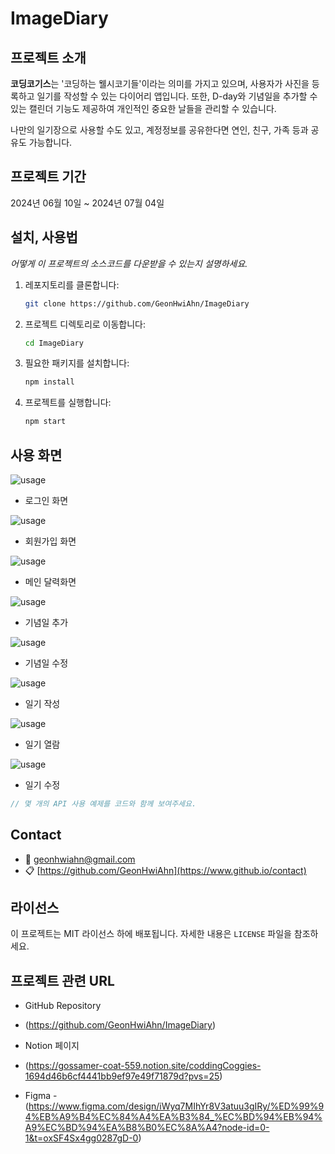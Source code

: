 # ImageDiary
<!--배지
![MIT License][license-shield] ![Repository Size][repository-size-shield] ![Issue Closed][issue-closed-shield]

<!--프로젝트 대문 이미지
![Project Title](./img/spring_boot_thymeleaf_title.png)

<!--프로젝트 버튼
 [![Readme in English][readme-eng-shield]][readme-eng-url] [![View Demo][view-demo-shield]][view-demo-url] [![Report bug][report-bug-shield]][report-bug-url] [![Request feature][request-feature-shield]][request-feature-url]

<!--목차
# Table of Contents
- [[1] About the Project](#1-about-the-project)
  - [Features](#features)
  - [Technologies](#technologies)
- [[2] Getting Started](#2-getting-started)
  - [Prerequisites](#prerequisites)
  - [Installation](#installation)
  - [Configuration](#configuration)
- [[3] Usage](#3-usage)
- [[4] Contribution](#4-contribution)
- [[5] Acknowledgement](#5-acknowledgement)
- [[6] Contact](#6-contact)
- [[7] License](#7-license)
-->


## 프로젝트 소개
**코딩코기스**는 '코딩하는 웰시코기들'이라는 의미를 가지고 있으며, 사용자가 사진을 등록하고 일기를 작성할 수 있는 다이어리 앱입니다. 또한, D-day와 기념일을 추가할 수 있는 캘린더 기능도 제공하여 개인적인 중요한 날들을 관리할 수 있습니다.

나만의 일기장으로 사용할 수도 있고, 계정정보를 공유한다면 연인, 친구, 가족 등과 공유도 가능합니다.


## 프로젝트 기간
2024년 06월 10일 ~ 2024년 07월 04일

<!--
## 주요 기능
- **사진 등록 및 일기 작성**: 사용자가 일기와 함께 사진을 등록할 수 있습니다.
- **캘린더 기능**: D-day와 기념일을 추가 및 관리할 수 있습니다.
## Technologies
***언어, 프레임워크, 주요 라이브러리**를 **버전**과 함께 나열하세요.*

- [Maven](https://maven.apache.org/) 3.6.3
- [MySQL](https://www.mysql.com/) 8.0
- [Spring](https://spring.io/) 2.4.3



# [2] Getting Started
*만약 운영체제에 따라 프로그램을 다르게 동작시켜야한다면, 운영체제별로 동작 방법을 설명하세요*

## Prerequisites
*프로젝트를 동작시키기 위해 필요한 소프트웨어와 라이브러리를 나열하고 어떻게 다운받을 수 있는지 설명하세요.*

- [OpenWeather API key](https://openweathermap.org/) (무료)
- npm
```bash
npm install npm@latest -g
```
-->

## 설치, 사용법
*어떻게 이 프로젝트의 소스코드를 다운받을 수 있는지 설명하세요.*

1. 레포지토리를 클론합니다:
    ```sh
    git clone https://github.com/GeonHwiAhn/ImageDiary
    ```
2. 프로젝트 디렉토리로 이동합니다:
    ```sh
    cd ImageDiary
    ```
3. 필요한 패키지를 설치합니다:
    ```sh
    npm install
    ```
4. 프로젝트를 실행합니다:
    ```sh
    npm start
    ```


## 사용 화면

![usage](./img/1.png)
- 로그인 화면

![usage](./img/2.png)
- 회원가입 화면

![usage](./img/main.png)
- 메인 달력화면

![usage](./img/3-0.png)
- 기념일 추가

![usage](./img/3.png)
- 기념일 수정

![usage](./img/일기작성.png)
- 일기 작성

![usage](./img/일기열람.png)
- 일기 열람

![usage](./img/일기수정.png)
- 일기 수정

```java
// 몇 개의 API 사용 예제를 코드와 함께 보여주세요.
```


<!--
# [4] Contribution
기여해주신 모든 분들께 대단히 감사드립니다.[`contributing guide`][contribution-url]를 참고해주세요.
이 프로젝트의 기여하신 분들을 소개합니다! 🙆‍♀️
*이모티콘 쓰는 것을 좋아한다면, 버그 수정에 🐞, 아이디어 제공에 💡, 새로운 기능 구현에 ✨를 사용할 수 있습니다.*
- 🐞 [dev-ujin](https://github.com/): 메인페이지 버그 수정



# [5] Acknowledgement
***유사한 프로젝트의 레포지토리** 혹은 **블로그 포스트** 등 프로젝트 구현에 영감을 준 출처에 대해 링크를 나열하세요.*

- [Readme Template - Embedded Artistry](https://embeddedartistry.com/blog/2017/11/30/embedded-artistry-readme-template/)
- [How to write a kickass Readme - James.Scott](https://dev.to/scottydocs/how-to-write-a-kickass-readme-5af9)
- [Best-README-Template - othneildrew](https://github.com/othneildrew/Best-README-Template#prerequisites)
- [Img Shields](https://shields.io/)
- [Github Pages](https://pages.github.com/)
-->


## Contact
- 📧 geonhwiahn@gmail.com
- 📋 [https://github.com/GeonHwiAhn](https://www.github.io/contact)



## 라이선스
이 프로젝트는 MIT 라이선스 하에 배포됩니다. 자세한 내용은 `LICENSE` 파일을 참조하세요.


## 프로젝트 관련 URL
- GitHub Repository
 - (https://github.com/GeonHwiAhn/ImageDiary)

- Notion 페이지
 - (https://gossamer-coat-559.notion.site/coddingCoggies-1694d46b6cf4441bb9ef97e49f71879d?pvs=25)


- Figma
 -(https://www.figma.com/design/iWyq7MIhYr8V3atuu3gIRy/%ED%99%94%EB%A9%B4%EC%84%A4%EA%B3%84_%EC%BD%94%EB%94%A9%EC%BD%94%EA%B8%B0%EC%8A%A4?node-id=0-1&t=oxSF4Sx4gg0287gD-0)




<!--Url for Badges
[license-shield]: https://img.shields.io/github/license/dev-ujin/readme-template?labelColor=D8D8D8&color=04B4AE
[repository-size-shield]: https://img.shields.io/github/repo-size/dev-ujin/readme-template?labelColor=D8D8D8&color=BE81F7
[issue-closed-shield]: https://img.shields.io/github/issues-closed/dev-ujin/readme-template?labelColor=D8D8D8&color=FE9A2E

<!--Url for Buttons
[readme-eng-shield]: https://img.shields.io/badge/-readme%20in%20english-2E2E2E?style=for-the-badge
[view-demo-shield]: https://img.shields.io/badge/-%F0%9F%98%8E%20view%20demo-F3F781?style=for-the-badge
[view-demo-url]: https://dev-ujin.github.io
[report-bug-shield]: https://img.shields.io/badge/-%F0%9F%90%9E%20report%20bug-F5A9A9?style=for-the-badge
[report-bug-url]: https://github.com/dev-ujin/readme-template/issues
[request-feature-shield]: https://img.shields.io/badge/-%E2%9C%A8%20request%20feature-A9D0F5?style=for-the-badge
[request-feature-url]: https://github.com/dev-ujin/readme-template/issues

<!--URLS
[license-url]: LICENSE.md
[contribution-url]: CONTRIBUTION.md
[readme-eng-url]: ../README.md



-->